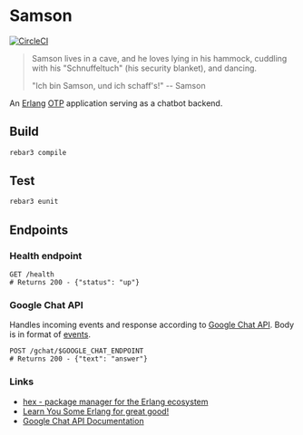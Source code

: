 # Samson
[![CircleCI](https://circleci.com/gh/meandor/samson.svg?style=svg)](https://circleci.com/gh/meandor/samson)
> Samson lives in a cave, and he loves lying in his hammock, cuddling with his "Schnuffeltuch" (his security blanket), and dancing.
>
> "Ich bin Samson, und ich schaff's!" -- Samson

An [Erlang](https://www.erlang.org/) [OTP](https://erlang.org/doc/design_principles/users_guide.html) application serving as a chatbot backend.

## Build
```bash
rebar3 compile
```

## Test
```bash
rebar3 eunit
```

## Endpoints
### Health endpoint
```http request
GET /health
# Returns 200 - {"status": "up"} 
```

### Google Chat API
Handles incoming events and response according to [Google Chat API](https://developers.google.com/hangouts/chat/reference/message-formats).
Body is in format of [events](https://developers.google.com/hangouts/chat/reference/message-formats/events).
```http request
POST /gchat/$GOOGLE_CHAT_ENDPOINT
# Returns 200 - {"text": "answer"} 
```

### Links
 * [hex - package manager for the Erlang ecosystem](https://hex.pm/)
 * [Learn You Some Erlang for great good!](https://learnyousomeerlang.com/)
 * [Google Chat API Documentation](https://developers.google.com/hangouts/chat)
